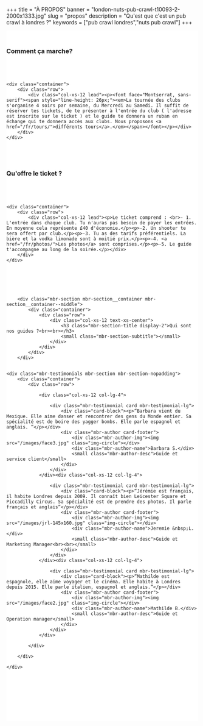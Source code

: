 +++
title = "À PROPOS"
banner = "london-nuts-pub-crawl-t10093-2-2000x1333.jpg"
slug = "propos"
description = "Qu'est que c'est un pub crawl à londres ?"
keywords = ["pub crawl londres","nuts pub crawl"]
+++

<section class="mbr-section mbr-section__container article" id="header3-1k" style="background-color: rgb(255, 255, 255); padding-top: 20px; padding-bottom: 20px;">
    <div class="container">
        <div class="row">
            <div class="col-xs-12">
                <h3 class="mbr-section-title display-2">Comment ça marche?</h3>
                <small class="mbr-section-subtitle"></small>
            </div>
        </div>
    </div>
</section>

<section class="mbr-section article mbr-section__container" id="content2-1l" style="background-color: rgb(255, 255, 255); padding-top: 20px; padding-bottom: 20px;">

    <div class="container">
        <div class="row">
            <div class="col-xs-12 lead"><p><font face="Montserrat, sans-serif"><span style="line-height: 26px;"><em>La tournée des clubs s'organise 4 soirs par semaine, du Mercredi au Samedi. Il suffit de réserver tes tickets, de te présenter à l'entrée du club ( l'adresse est inscrite sur le ticket ) et le guide te donnera un ruban en échange qui te donnera accès aux clubs. Nous proposons <a href="/fr/tours/">différents tours</a>.</em></span></font></p></div>
        </div>
    </div>

</section>

<section class="mbr-section mbr-section__container article" id="header3-1m" style="background-color: rgb(255, 255, 255); padding-top: 20px; padding-bottom: 20px;">
    <div class="container">
        <div class="row">
            <div class="col-xs-12">
                <h3 class="mbr-section-title display-2">Qu'offre le ticket ?</h3>
                <small class="mbr-section-subtitle"></small>
            </div>
        </div>
    </div>
</section>

<section class="mbr-section article mbr-section__container" id="content1-1n" style="background-color: rgb(255, 255, 255); padding-top: 20px; padding-bottom: 20px;">

    <div class="container">
        <div class="row">
            <div class="col-xs-12 lead"><p>Le ticket comprend : <br>- 1. L'entrée dans chaque club. Tu n'auras pas besoin de payer les entrées. En moyenne cela représente £40 d'économie.</p><p>-2. Un shooter te sera offert par club.</p><p>-3. Tu as des tarifs préférentiels. La bière et la vodka limonade sont à moitié prix.</p><p>-4. <a href="/fr/photos/">Les photos</a> sont comprises.</p><p>-5. Le guide t'accompagne au long de la soirée.</p></div>
        </div>
    </div>

</section>

<section class="mbr-section" id="testimonials1-n" style="background-color: rgb(255, 255, 255); padding-top: 40px; padding-bottom: 120px;">



        <div class="mbr-section mbr-section__container mbr-section__container--middle">
            <div class="container">
                <div class="row">
                    <div class="col-xs-12 text-xs-center">
                        <h3 class="mbr-section-title display-2">Qui sont nos guides ?<br><br></h3>
                        <small class="mbr-section-subtitle"></small>
                    </div>
                </div>
            </div>
        </div>


    <div class="mbr-testimonials mbr-section mbr-section-nopadding">
        <div class="container">
            <div class="row">

                <div class="col-xs-12 col-lg-4">

                    <div class="mbr-testimonial card mbr-testimonial-lg">
                        <div class="card-block"><p>“Barbara vient du Mexique. Elle aime danser et rencontrer des gens du Monde entier. Sa spécialité est de boire des yagger bombs. Elle parle espagnol et anglais. ”</p></div>
                        <div class="mbr-author card-footer">
                            <div class="mbr-author-img"><img src="/images/face3.jpg" class="img-circle"></div>
                            <div class="mbr-author-name">Barbara S.</div>
                            <small class="mbr-author-desc">Guide et service client</small>
                        </div>
                    </div>
                </div><div class="col-xs-12 col-lg-4">

                    <div class="mbr-testimonial card mbr-testimonial-lg">
                        <div class="card-block"><p>“Jérémie est français, il habite Londres depuis 2009. Il connaît bien Leicester Square et Piccadilly Circus. Sa spécialité est de prendre des photos. Il parle français et anglais”</p></div>
                        <div class="mbr-author card-footer">
                            <div class="mbr-author-img"><img src="/images/jrl-145x160.jpg" class="img-circle"></div>
                            <div class="mbr-author-name">Jeremie &nbsp;L.</div>
                            <small class="mbr-author-desc">Guide et Marketing Manager<br><br></small>
                        </div>
                    </div>
                </div><div class="col-xs-12 col-lg-4">

                    <div class="mbr-testimonial card mbr-testimonial-lg">
                        <div class="card-block"><p>“Mathilde est espagnole, elle aime voyager et le cinéma. Elle habite à Londres depuis 2015. Elle parle italien, espagnol et anglais.”</p></div>
                        <div class="mbr-author card-footer">
                            <div class="mbr-author-img"><img src="/images/face2.jpg" class="img-circle"></div>
                            <div class="mbr-author-name">Mathilde B.</div>
                            <small class="mbr-author-desc">Guide et Operation manager</small>
                        </div>
                    </div>
                </div>

            </div>

        </div>

    </div>

</section>
